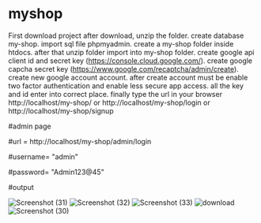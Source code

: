 # myshop

First download project after download, unzip the folder. create database my-shop. import sql file phpmyadmin. create a my-shop folder inside htdocs. after that unzip folder import into my-shop folder. create google api client id and secret key (https://console.cloud.google.com/). create google capcha secret key (https://www.google.com/recaptcha/admin/create). create new google account account. after create account must be enable two factor authentication and enable less secure app access. all the key and id enter into correct place. finally type the url in your browser http://localhost/my-shop/ or http://localhost/my-shop/login or http://localhost/my-shop/signup

#admin page

#url = http://localhost/my-shop/admin/login

#username= "admin"

#password= "Admin123@45"


#output


![Screenshot (31)](https://user-images.githubusercontent.com/95410082/212461300-355903f1-c89b-4d90-b131-4ef0a973221d.png)
![Screenshot (32)](https://user-images.githubusercontent.com/95410082/212461301-8e9a324d-127a-4402-8ae0-ff782bfd0e49.png)
![Screenshot (33)](https://user-images.githubusercontent.com/95410082/212461303-445d8146-a913-4395-b10d-f4f1134e6270.png)
![download](https://user-images.githubusercontent.com/95410082/212461305-d26b0aba-8548-4f47-911a-7831ec7a9a93.png)
![Screenshot (30)](https://user-images.githubusercontent.com/95410082/212461306-3956e374-9d7f-4915-bdf5-0224e2228e6c.png)
